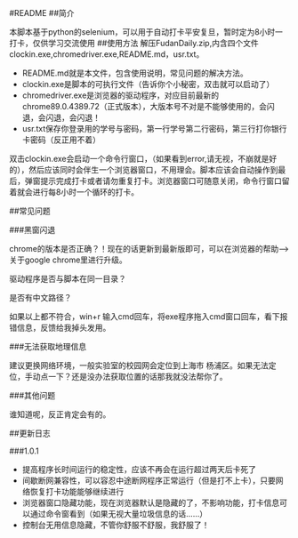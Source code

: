 #README
##简介

本脚本基于python的selenium，可以用于自动打卡平安复旦，暂时定为8小时一打卡，仅供学习交流使用
##使用方法
解压FudanDaily.zip,内含四个文件clockin.exe,chromedriver.exe,README.md，usr.txt。

- README.md就是本文件，包含使用说明，常见问题的解决方法。
- clockin.exe是脚本的可执行文件（告诉你个小秘密，双击就可以启动了）
- chromedriver.exe是浏览器的驱动程序，对应目前最新的chrome89.0.4389.72（正式版本），大版本号不对是不能够使用的，会闪退，会闪退，会闪退！
- usr.txt保存你登录用的学号与密码，第一行学号第二行密码，第三行打你银行卡密码（反正用不着）

双击clockin.exe会启动一个命令行窗口，（如果看到error,请无视，不崩就是好的），然后应该同时会伴生一个浏览器窗口，不用理会。脚本应该会自动操作到最后，弹窗提示完成打卡或者请勿重复打卡。浏览器窗口可随意关闭，命令行窗口留着就会进行每8小时一个循环的打卡。

##常见问题

###黑窗闪退

chrome的版本是否正确？！现在的话更新到最新版即可，可以在浏览器的帮助——>关于google chrome里进行升级。

驱动程序是否与脚本在同一目录？

是否有中文路径？

如果以上都不符合，win+r 输入cmd回车，将exe程序拖入cmd窗口回车，看下报错信息，反馈给我掉头发用。

###无法获取地理信息

建议更换网络环境，一般实验室的校园网会定位到上海市 杨浦区。如果无法定位，手动点一下？还是没办法获取位置的话那我就没法帮你了。

###其他问题

谁知道呢，反正肯定会有的。

##更新日志

###1.0.1
- 提高程序长时间运行的稳定性，应该不再会在运行超过两天后卡死了
- 间歇断网兼容性，可以容忍中途断网程序正常运行（但是打不上卡），只要网络恢复打卡功能能够继续进行
- 浏览器窗口隐藏功能，现在浏览器默认是隐藏的了，不影响功能，打卡信息可以通过命令窗看到（如果无视大量垃圾信息的话……）
- 控制台无用信息隐藏，不管你舒服不舒服，我舒服了！
